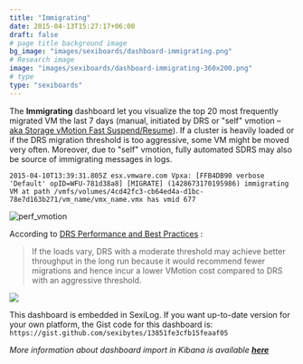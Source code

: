 ```yaml
---
title: "Immigrating"
date: 2015-04-13T15:27:17+06:00
draft: false
# page title background image
bg_image: "images/sexiboards/dashboard-immigrating.png"
# Research image
image: "images/sexiboards/dashboard-immigrating-360x200.png"
# type
type: "sexiboards"
---
```



The **Immigrating** dashboard let you visualize the top 20 most frequently migrated VM the last 7 days (manual, initiated by DRS or "self" vmotion – [aka Storage vMotion Fast Suspend/Resume][1]). If a cluster is heavily loaded or if the DRS migration threshold is too aggressive, some VM might be moved very often. Moreover, due to "self" vmotion, fully automated SDRS may also be source of immigrating messages in logs.


    2015-04-10T13:39:31.805Z esx.vmware.com Vpxa: [FFB4DB90 verbose 'Default' opID=WFU-781d38a8] [MIGRATE] (1428673170195986) immigrating VM at path /vmfs/volumes/4cd42fc3-cb64ed4a-d1bc-78e7d163b271/vm_name/vmx_name.vmx has vmid 677

![perf_vmotion][2]

According to [DRS Performance and Best Practices][3] :

> If the loads vary, DRS with a moderate threshold may achieve better throughput in the long run because it would recommend fewer migrations and hence incur a lower VMotion cost compared to DRS with an aggressive threshold.

![][4]

This dashboard is embedded in SexiLog. If you want up-to-date version for your own platform, the Gist code for this dashboard is:  `https://gist.github.com/sexibytes/13851fe3cfb15feaaf05`

_More information about dashboard import in Kibana is available **[here][5]**_

[1]: http://www.hypervisor.fr/?p=2865
[2]: /images/perf_vmotion.png
[3]: http://www.vmware.com/files/pdf/drs_performance_best_practices_wp.pdf
[4]: /images/dashboard-immigrating.png
[5]: /rtfm/#dashboardimport "Documentation"
